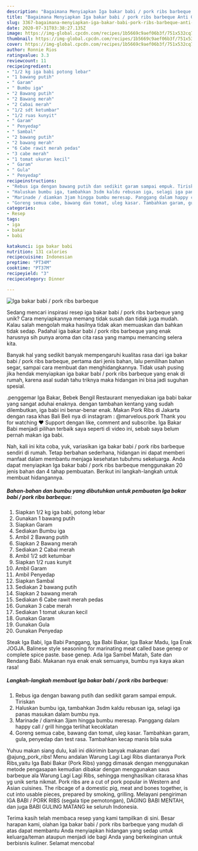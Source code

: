 ```yaml
---
description: "Bagaimana Menyiapkan Iga bakar babi / pork ribs barbeque Anti Gagal"
title: "Bagaimana Menyiapkan Iga bakar babi / pork ribs barbeque Anti Gagal"
slug: 3367-bagaimana-menyiapkan-iga-bakar-babi-pork-ribs-barbeque-anti-gagal
date: 2020-07-31T03:38:27.135Z
image: https://img-global.cpcdn.com/recipes/1b5669c9aef06b3f/751x532cq70/iga-bakar-babi-pork-ribs-barbeque-foto-resep-utama.jpg
thumbnail: https://img-global.cpcdn.com/recipes/1b5669c9aef06b3f/751x532cq70/iga-bakar-babi-pork-ribs-barbeque-foto-resep-utama.jpg
cover: https://img-global.cpcdn.com/recipes/1b5669c9aef06b3f/751x532cq70/iga-bakar-babi-pork-ribs-barbeque-foto-resep-utama.jpg
author: Ronnie Rios
ratingvalue: 3.3
reviewcount: 11
recipeingredient:
- "1/2 kg iga babi potong lebar"
- "1 bawang putih"
- " Garam"
- " Bumbu iga"
- "2 Bawang putih"
- "2 Bawang merah"
- "2 Cabai merah"
- "1/2 sdt ketumbar"
- "1/2 ruas kunyit"
- " Garam"
- " Penyedap"
- " Sambal"
- "2 bawang putih"
- "2 bawang merah"
- "6 Cabe rawit merah pedas"
- "3 cabe merah"
- "1 tomat ukuran kecil"
- " Garam"
- " Gula"
- " Penyedap"
recipeinstructions:
- "Rebus iga dengan bawang putih dan sedikit garam sampai empuk. Tiriskan"
- "Haluskan bumbu iga, tambahkan 3sdm kaldu rebusan iga, selagi iga panas masukan dalam bumbu nya."
- "Marinade / diamkan 3jam hingga bumbu meresap. Panggang dalam happy call / grill hingga terlihat kecoklatan"
- "Goreng semua cabe, bawang dan tomat, uleg kasar. Tambahkan garam, gula, penyedap dan test rasa. Tambahkan kecap manis bila suka"
categories:
- Resep
tags:
- iga
- bakar
- babi

katakunci: iga bakar babi 
nutrition: 131 calories
recipecuisine: Indonesian
preptime: "PT34M"
cooktime: "PT37M"
recipeyield: "3"
recipecategory: Dinner

---
```



![Iga bakar babi / pork ribs barbeque](https://img-global.cpcdn.com/recipes/1b5669c9aef06b3f/751x532cq70/iga-bakar-babi-pork-ribs-barbeque-foto-resep-utama.jpg)

Sedang mencari inspirasi resep iga bakar babi / pork ribs barbeque yang unik? Cara menyiapkannya memang tidak susah dan tidak juga mudah. Kalau salah mengolah maka hasilnya tidak akan memuaskan dan bahkan tidak sedap. Padahal iga bakar babi / pork ribs barbeque yang enak harusnya sih punya aroma dan cita rasa yang mampu memancing selera kita.

Banyak hal yang sedikit banyak mempengaruhi kualitas rasa dari iga bakar babi / pork ribs barbeque, pertama dari jenis bahan, lalu pemilihan bahan segar, sampai cara membuat dan menghidangkannya. Tidak usah pusing jika hendak menyiapkan iga bakar babi / pork ribs barbeque yang enak di rumah, karena asal sudah tahu triknya maka hidangan ini bisa jadi suguhan spesial.

.penggemar Iga Bakar, Bebek Bengil Restaurant menyediakan iga babi bakar yang sangat aduhai enaknya. dengan tambahan kentang yang sudah dilembutkan, iga babi ini benar-benar enak. Makan Pork Ribs di Jakarta dengan rasa khas Bali Beli nya di instagram : @marvelous.pork Thank you for watching ♥ Support dengan like, comment and subscribe. Iga Bakar Babi menjadi pilihan terbaik saya seperti di video ini, sebab saya belum pernah makan iga babi.


Nah, kali ini kita coba, yuk, variasikan iga bakar babi / pork ribs barbeque sendiri di rumah. Tetap berbahan sederhana, hidangan ini dapat memberi manfaat dalam membantu menjaga kesehatan tubuhmu sekeluarga. Anda dapat menyiapkan Iga bakar babi / pork ribs barbeque menggunakan 20 jenis bahan dan 4 tahap pembuatan. Berikut ini langkah-langkah untuk membuat hidangannya.

<!--inarticleads1-->

##### Bahan-bahan dan bumbu yang dibutuhkan untuk pembuatan Iga bakar babi / pork ribs barbeque:

1. Siapkan 1/2 kg iga babi, potong lebar
1. Gunakan 1 bawang putih
1. Siapkan  Garam
1. Sediakan  Bumbu iga
1. Ambil 2 Bawang putih
1. Siapkan 2 Bawang merah
1. Sediakan 2 Cabai merah
1. Ambil 1/2 sdt ketumbar
1. Siapkan 1/2 ruas kunyit
1. Ambil  Garam
1. Ambil  Penyedap
1. Siapkan  Sambal
1. Sediakan 2 bawang putih
1. Siapkan 2 bawang merah
1. Sediakan 6 Cabe rawit merah pedas
1. Gunakan 3 cabe merah
1. Sediakan 1 tomat ukuran kecil
1. Gunakan  Garam
1. Gunakan  Gula
1. Gunakan  Penyedap


Steak Iga Babi, Iga Babi Panggang, Iga Babi Bakar, Iga Bakar Madu, Iga Enak JOGJA. Balinese style seasoning for marinating meat called base genep or complete spice paste. base genep. Ada Iga Sambel Matah, Sate dan Rendang Babi. Makanan nya enak enak semuanya, bumbu nya kaya akan rasa! 

<!--inarticleads2-->

##### Langkah-langkah membuat Iga bakar babi / pork ribs barbeque:

1. Rebus iga dengan bawang putih dan sedikit garam sampai empuk. Tiriskan
1. Haluskan bumbu iga, tambahkan 3sdm kaldu rebusan iga, selagi iga panas masukan dalam bumbu nya.
1. Marinade / diamkan 3jam hingga bumbu meresap. Panggang dalam happy call / grill hingga terlihat kecoklatan
1. Goreng semua cabe, bawang dan tomat, uleg kasar. Tambahkan garam, gula, penyedap dan test rasa. Tambahkan kecap manis bila suka


Yuhuu makan siang dulu, kali ini dikirimin banyak makanan dari @ajung_pork_ribs! Menu andalan Warung Lagi Lagi Ribs diantaranya Pork Ribs,yaitu Iga Babi Bakar (Pork Ribs) yangg dimasak dengan menggunakan metode pengasapan kemudian dibakar dengan menggunakan saus barbeque ala Warung Lagi Lagi Ribs, sehingga menghasilkan citarasa khas yg unik serta nikmat. Pork ribs are a cut of pork popular in Western and Asian cuisines. The ribcage of a domestic pig, meat and bones together, is cut into usable pieces, prepared by smoking, grilling. Melayani pengiriman IGA BABI / PORK RIBS (segala tipe pemotongan), DAGING BABI MENTAH, dan juga BABI GULING MATANG ke seluruh Indonesia. 

Terima kasih telah membaca resep yang kami tampilkan di sini. Besar harapan kami, olahan Iga bakar babi / pork ribs barbeque yang mudah di atas dapat membantu Anda menyiapkan hidangan yang sedap untuk keluarga/teman ataupun menjadi ide bagi Anda yang berkeinginan untuk berbisnis kuliner. Selamat mencoba!
